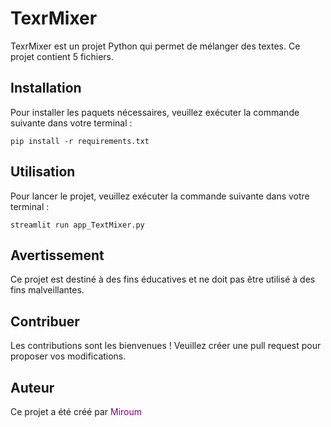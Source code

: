 # TexrMixer

TexrMixer est un projet Python qui permet de mélanger des textes. Ce projet contient 5 fichiers. 

## Installation

Pour installer les paquets nécessaires, veuillez exécuter la commande suivante dans votre terminal :


`pip install -r requirements.txt`

## Utilisation

Pour lancer le projet, veuillez exécuter la commande suivante dans votre terminal :

`streamlit run app_TextMixer.py`


## Avertissement

Ce projet est destiné à des fins éducatives et ne doit pas être utilisé à des fins malveillantes.

## Contribuer

Les contributions sont les bienvenues ! Veuillez créer une pull request pour proposer vos modifications.

## Auteur

Ce projet a été créé par <font color="purple">Miroum</font>

